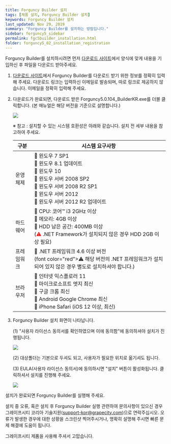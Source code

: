 ```yaml
---
title: Forguncy Builder 설치
tags: [제품 설치, Forguncy Builder 설치]
keywords: Forguncy Builder 설치
last_updated: Nov 29, 2019
summary: "Forguncy Builder를 설치하는 방법입니다."
sidebar: forguncy5_sidebar
permalink: fgc5builder_installation.html
folder: forguncy5_02_installation_registration
---
```


Forguncy Builder를 설치하시려면 먼저 [다운로드 사이트](https://www.grapecity.co.kr/download/forguncy)에서 양식에 맞게 내용을 기입하신 후 파일을 다운로드 받아주세요.


1. [다운로드 사이트](https://www.grapecity.co.kr/download/forguncy)에서 Forguncy Builder를 다운로드 받기 위한 정보를 정확히 입력해 주세요. 다운로드 링크는 입력하신 이메일로 발송되며, 따로 링크로 제공하지 않습니다. 이메일을 정확히 입력해 주세요.

2. 다운로드가 완료되면, 다운로드 받은 Forguncy5.0.104_BuilderKR.exe를 더블 클릭합니다. (본 매뉴얼은 해당 버전을 기준으로 설명합니다.)
    
    ![]({{site.url}}/images/forguncy5/installation_builder_icon.png)
    
    ※ 참고 : 설치할 수 있는 시스템 호환성은 아래와 같습니다. 설치 전 세부 내용을 참고하여 주세요.
    
    | 구분 | 시스템 요구사항 |
    | --- | --- |
    | 운영체제 |  윈도우 7 SP1 <br /> 윈도우 8.1 업데이트<br /> 윈도우 10 <br /> 윈도우 서버 2008 SP2 <br /> 윈도우 서버 2008 R2 SP1<br /> 윈도우 서버 2012<br /> 윈도우 서버 2012 R2 업데이트 |
    | 하드웨어 |  CPU: 코어™ i3 2GHz 이상 <br /> 메모리: 4GB 이상<br /> HDD 남은 공간: 400MB 이상<br />(<font color="red">⚠</font> .NET Framework가 설치되지 않은 경우 HDD 2GB 이상 필요) |
    | 프레임워크 |  .NET 프레임워크 4.6 이상 버전 <br />(font color="red">⚠</font> 해당 버전의 .NET 프레임워크가 설치되어 있지 않은 경우 별도로 설치하셔야 합니다.) |
    | 브라우저 |  인터넷 익스플로러 11<br /> 마이크로소프트 엣지 최신<br /> 구글 크롬 최신<br /> Android Google Chrome 최신<br /> iPhone Safari (iOS 12 이상, 최신) |

3. Forguncy Builder 설치 화면이 나타납니다.

    (1) "사용자 라이선스 동의서를 확인하였으며 이에 동의함"에 동의하셔야 설치가 진행됩니다.

    ![]({{site.url}}/images/forguncy5/installation_builder01.png)

    (2) 대상폴더는 기본으로 두셔도 되고, 사용자가 필요한 위치로 옮기셔도 됩니다.

    (3) EULA(사용자 라이선스 동의서)에 동의하시면 "설치" 버튼이 활성화됩니다. 클릭하셔서 설치를 진행해 주세요.

    ![]({{site.url}}/images/forguncy5/installation_builder02.png)

설치가 완료되면 Forguncy Builder를 실행해 주세요.

설치 중 오류, 혹은 설치 후 Forguncy Builder 실행 관련하여 문의사항이 있으신 경우 그레이프시티 코리아 기술지원([support-kor@grapecity.com](support-kor@grapecity.com))으로 연락주십시오.  오류가 발생한 경우에 대한 상황을 스크린샷 찍어주시거나, 명확히 설명해 주시면 빠른 문제 해결에 도움이 됩니다. 

그레이프시티 제품을 사용해 주셔서 고맙습니다.
